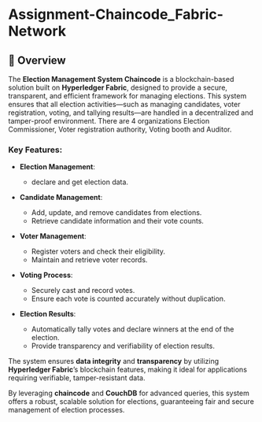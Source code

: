 # Assignment-Chaincode_Fabric-Network

## 🚀 **Overview**

The **Election Management System Chaincode** is a blockchain-based solution built on **Hyperledger Fabric**, designed to provide a secure, transparent, and efficient framework for managing elections. This system ensures that all election activities—such as managing candidates, voter registration, voting, and tallying results—are handled in a decentralized and tamper-proof environment. There are 4 organizations Election Commissioner, Voter registration authority, Voting booth and Auditor.

### Key Features:

- **Election Management**:
   - declare and get election data.
- **Candidate Management**: 
  - Add, update, and remove candidates from elections.
  - Retrieve candidate information and their vote counts.
  
- **Voter Management**: 
  - Register voters and check their eligibility.
  - Maintain and retrieve voter records.

- **Voting Process**: 
  - Securely cast and record votes.
  - Ensure each vote is counted accurately without duplication.

- **Election Results**: 
  - Automatically tally votes and declare winners at the end of the election.
  - Provide transparency and verifiability of election results.

The system ensures **data integrity** and **transparency** by utilizing **Hyperledger Fabric**’s blockchain features, making it ideal for applications requiring verifiable, tamper-resistant data.

By leveraging **chaincode** and **CouchDB** for advanced queries, this system offers a robust, scalable solution for elections, guaranteeing fair and secure management of election processes.

